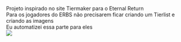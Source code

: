 Projeto inspirado no site Tiermaker para o Eternal Return<br>
Para os jogadores do ERBS não precisarem ficar criando um Tierlist e criando as imagens<br>
Eu automatizei essa parte para eles<br>
<img src="https://i.imgur.com/QBXQN1D.png">